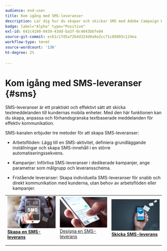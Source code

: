 ```yaml
---
audience: end-user
title: Kom igång med SMS-leveranser
description: Lär dig hur du skapar och skickar SMS med Adobe Campaign Web
badge: label="Alpha" type="Positive"
exl-id: 642c4180-0439-43dd-ba3f-0c4843bbfe84
source-git-commit: ec61c17d5a72b4d324d9a9a2cc71c85093c124ea
workflow-type: tm+mt
source-wordcount: '136'
ht-degree: 2%

---
```


# Kom igång med SMS-leveranser {#sms}

SMS-leveranser är ett praktiskt och effektivt sätt att skicka textmeddelanden till kundernas mobila enheter. Med den här funktionen kan du skapa, anpassa och förhandsgranska textbaserade meddelanden för effektiv kommunikation.

SMS-kanalen erbjuder tre metoder för att skapa SMS-leveranser:

* Arbetsflöden: Lägg till en SMS-aktivitet, definiera grundläggande inställningar och skapa SMS-innehåll i en större automatiseringssekvens.

* Kampanjer: Införliva SMS-leveranser i dedikerade kampanjer, ange parametrar som målgrupp och leveransschema.

* Fristående leveranser: Skapa individuella SMS-leveranser för snabb och direkt kommunikation med kunderna, utan behov av arbetsflöden eller kampanjer.

<table style="table-layout:fixed"><tr style="border: 0;">
<td>
<a href="create-sms.md">
<img alt="Lead" src="assets/do-not-localize/create_sms.png">
</a>
<div><a href="create-sms.md"><strong>Skapa en SMS-leverans</strong>
</div>
<p>
</td>
<td>
<a href="content-sms.md">
<img alt="Sällan" src="assets/do-not-localize/design_sms.png">
</a>
<div>
<a href="content-sms.md">Designa en SMS-leverans<strong></strong></a>
</div>
<p></td>
<td>
<a href="send-sms.md">
<img alt="Validering" src="assets/do-not-localize/send_sms.png">
</a>
<div>
<a href="send-sms.md"><strong>Skicka SMS-leverans</strong></a>
</div>
<p>
</td>
</tr></table>
